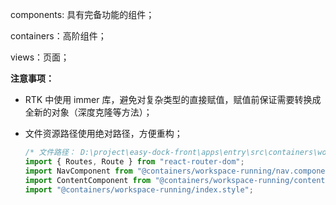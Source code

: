 components: 具有完备功能的组件；

containers：高阶组件；

views：页面；

**注意事项：**

* RTK 中使用 immer 库，避免对复杂类型的直接赋值，赋值前保证需要转换成全新的对象（深度克隆等方法）；
* 文件资源路径使用绝对路径，方便重构；

    ```JavaScript
    /* 文件路径： D:\project\easy-dock-front\apps\entry\src\containers\workspace-running\index.tsx */
    import { Routes, Route } from "react-router-dom";
    import NavComponent from "@containers/workspace-running/nav.component";
    import ContentComponent from "@containers/workspace-running/content.component";
    import "@containers/workspace-running/index.style";
    ```
